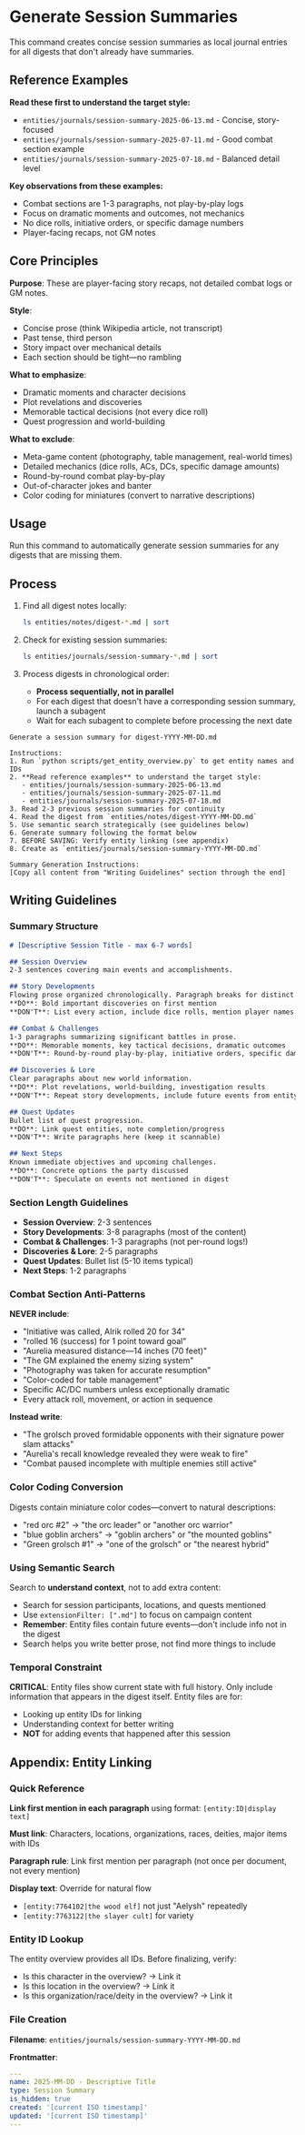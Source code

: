 # Generate Session Summaries

This command creates concise session summaries as local journal entries for all digests that don't already have summaries.

## Reference Examples

**Read these first to understand the target style:**
- `entities/journals/session-summary-2025-06-13.md` - Concise, story-focused
- `entities/journals/session-summary-2025-07-11.md` - Good combat section example
- `entities/journals/session-summary-2025-07-18.md` - Balanced detail level

**Key observations from these examples:**
- Combat sections are 1-3 paragraphs, not play-by-play logs
- Focus on dramatic moments and outcomes, not mechanics
- No dice rolls, initiative orders, or specific damage numbers
- Player-facing recaps, not GM notes

## Core Principles

**Purpose**: These are player-facing story recaps, not detailed combat logs or GM notes.

**Style**:
- Concise prose (think Wikipedia article, not transcript)
- Past tense, third person
- Story impact over mechanical details
- Each section should be tight—no rambling

**What to emphasize**:
- Dramatic moments and character decisions
- Plot revelations and discoveries
- Memorable tactical decisions (not every dice roll)
- Quest progression and world-building

**What to exclude**:
- Meta-game content (photography, table management, real-world times)
- Detailed mechanics (dice rolls, ACs, DCs, specific damage amounts)
- Round-by-round combat play-by-play
- Out-of-character jokes and banter
- Color coding for miniatures (convert to narrative descriptions)

## Usage

Run this command to automatically generate session summaries for any digests that are missing them.

## Process

1. Find all digest notes locally:
   ```bash
   ls entities/notes/digest-*.md | sort
   ```

2. Check for existing session summaries:
   ```bash
   ls entities/journals/session-summary-*.md | sort
   ```

3. Process digests in chronological order:
   - **Process sequentially, not in parallel**
   - For each digest that doesn't have a corresponding session summary, launch a subagent
   - Wait for each subagent to complete before processing the next date

```
Generate a session summary for digest-YYYY-MM-DD.md

Instructions:
1. Run `python scripts/get_entity_overview.py` to get entity names and IDs
2. **Read reference examples** to understand the target style:
   - entities/journals/session-summary-2025-06-13.md
   - entities/journals/session-summary-2025-07-11.md
   - entities/journals/session-summary-2025-07-18.md
3. Read 2-3 previous session summaries for continuity
4. Read the digest from `entities/notes/digest-YYYY-MM-DD.md`
5. Use semantic search strategically (see guidelines below)
6. Generate summary following the format below
7. BEFORE SAVING: Verify entity linking (see appendix)
8. Create as `entities/journals/session-summary-YYYY-MM-DD.md`

Summary Generation Instructions:
[Copy all content from "Writing Guidelines" section through the end]
```

## Writing Guidelines

### Summary Structure

```markdown
# [Descriptive Session Title - max 6-7 words]

## Session Overview
2-3 sentences covering main events and accomplishments.

## Story Developments
Flowing prose organized chronologically. Paragraph breaks for distinct scenes.
**DO**: Bold important discoveries on first mention
**DON'T**: List every action, include dice rolls, mention player names

## Combat & Challenges
1-3 paragraphs summarizing significant battles in prose.
**DO**: Memorable moments, key tactical decisions, dramatic outcomes
**DON'T**: Round-by-round play-by-play, initiative orders, specific damage amounts, dice rolls, skill check mechanics, table management details (color coding), meta-game references

## Discoveries & Lore
Clear paragraphs about new world information.
**DO**: Plot revelations, world-building, investigation results
**DON'T**: Repeat story developments, include future events from entity files

## Quest Updates
Bullet list of quest progression.
**DO**: Link quest entities, note completion/progress
**DON'T**: Write paragraphs here (keep it scannable)

## Next Steps
Known immediate objectives and upcoming challenges.
**DO**: Concrete options the party discussed
**DON'T**: Speculate on events not mentioned in digest
```

### Section Length Guidelines

- **Session Overview**: 2-3 sentences
- **Story Developments**: 3-8 paragraphs (most of the content)
- **Combat & Challenges**: 1-3 paragraphs (not per-round logs!)
- **Discoveries & Lore**: 2-5 paragraphs
- **Quest Updates**: Bullet list (5-10 items typical)
- **Next Steps**: 1-2 paragraphs

### Combat Section Anti-Patterns

**NEVER include**:
- "Initiative was called, Alrik rolled 20 for 34"
- "rolled 16 (success) for 1 point toward goal"
- "Aurelia measured distance—14 inches (70 feet)"
- "The GM explained the enemy sizing system"
- "Photography was taken for accurate resumption"
- "Color-coded for table management"
- Specific AC/DC numbers unless exceptionally dramatic
- Every attack roll, movement, or action in sequence

**Instead write**:
- "The grolsch proved formidable opponents with their signature power slam attacks"
- "Aurelia's recall knowledge revealed they were weak to fire"
- "Combat paused incomplete with multiple enemies still active"

### Color Coding Conversion

Digests contain miniature color codes—convert to natural descriptions:
- "red orc #2" → "the orc leader" or "another orc warrior"
- "blue goblin archers" → "goblin archers" or "the mounted goblins"
- "Green grolsch #1" → "one of the grolsch" or "the nearest hybrid"

### Using Semantic Search

Search to **understand context**, not to add extra content:
- Search for session participants, locations, and quests mentioned
- Use `extensionFilter: [".md"]` to focus on campaign content
- **Remember**: Entity files contain future events—don't include info not in the digest
- Search helps you write better prose, not find more things to include

### Temporal Constraint

**CRITICAL**: Entity files show current state with full history. Only include information that appears in the digest itself. Entity files are for:
- Looking up entity IDs for linking
- Understanding context for better writing
- **NOT** for adding events that happened after this session

## Appendix: Entity Linking

### Quick Reference

**Link first mention in each paragraph** using format: `[entity:ID|display text]`

**Must link**: Characters, locations, organizations, races, deities, major items with IDs

**Paragraph rule**: Link first mention per paragraph (not once per document, not every mention)

**Display text**: Override for natural flow
- `[entity:7764102|the wood elf]` not just "Aelysh" repeatedly
- `[entity:7763122|the slayer cult]` for variety

### Entity ID Lookup

The entity overview provides all IDs. Before finalizing, verify:
- Is this character in the overview? → Link it
- Is this location in the overview? → Link it
- Is this organization/race/deity in the overview? → Link it

### File Creation

**Filename**: `entities/journals/session-summary-YYYY-MM-DD.md`

**Frontmatter**:
```yaml
---
name: 2025-MM-DD - Descriptive Title
type: Session Summary
is_hidden: true
created: '[current ISO timestamp]'
updated: '[current ISO timestamp]'
---
```
